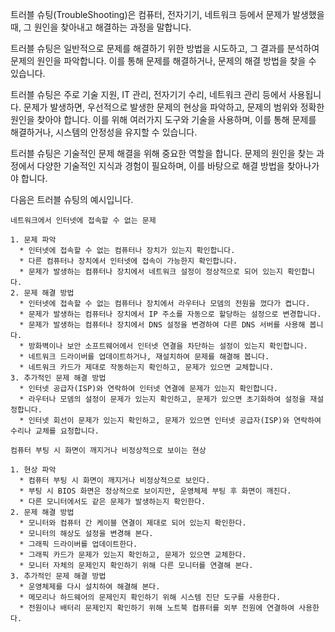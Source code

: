트러블 슈팅(TroubleShooting)은 컴퓨터, 전자기기, 네트워크 등에서 문제가 발생했을 때, 그 원인을 찾아내고 해결하는 과정을 말합니다.

트러블 슈팅은 일반적으로 문제를 해결하기 위한 방법을 시도하고, 그 결과를 분석하여 문제의 원인을 파악합니다. 이를 통해 문제를 해결하거나, 문제의 해결 방법을 찾을 수 있습니다.

트러블 슈팅은 주로 기술 지원, IT 관리, 전자기기 수리, 네트워크 관리 등에서 사용됩니다. 문제가 발생하면, 우선적으로 발생한 문제의 현상을 파악하고, 문제의 범위와 정확한 원인을 찾아야 합니다. 이를 위해 여러가지 도구와 기술을 사용하며, 이를 통해 문제를 해결하거나, 시스템의 안정성을 유지할 수 있습니다.

트러블 슈팅은 기술적인 문제 해결을 위해 중요한 역할을 합니다. 문제의 원인을 찾는 과정에서 다양한 기술적인 지식과 경험이 필요하며, 이를 바탕으로 해결 방법을 찾아나가야 합니다.

다음은 트러블 슈팅의 예시입니다.

```
네트워크에서 인터넷에 접속할 수 없는 문제

1. 문제 파악
  * 인터넷에 접속할 수 없는 컴퓨터나 장치가 있는지 확인합니다.
  * 다른 컴퓨터나 장치에서 인터넷에 접속이 가능한지 확인합니다.
  * 문제가 발생하는 컴퓨터나 장치에서 네트워크 설정이 정상적으로 되어 있는지 확인합니다.
2. 문제 해결 방법
  * 인터넷에 접속할 수 없는 컴퓨터나 장치에서 라우터나 모뎀의 전원을 껐다가 켭니다.
  * 문제가 발생하는 컴퓨터나 장치에서 IP 주소를 자동으로 할당하는 설정으로 변경합니다.
  * 문제가 발생하는 컴퓨터나 장치에서 DNS 설정을 변경하여 다른 DNS 서버를 사용해 봅니다.
  * 방화벽이나 보안 소프트웨어에서 인터넷 연결을 차단하는 설정이 있는지 확인합니다.
  * 네트워크 드라이버를 업데이트하거나, 재설치하여 문제를 해결해 봅니다.
  * 네트워크 카드가 제대로 작동하는지 확인하고, 문제가 있으면 교체합니다.
3. 추가적인 문제 해결 방법
  * 인터넷 공급자(ISP)와 연락하여 인터넷 연결에 문제가 있는지 확인합니다.
  * 라우터나 모뎀의 설정이 문제가 있는지 확인하고, 문제가 있으면 초기화하여 설정을 재설정합니다.
  * 인터넷 회선이 문제가 있는지 확인하고, 문제가 있으면 인터넷 공급자(ISP)와 연락하여 수리나 교체를 요청합니다.
```

```
컴퓨터 부팅 시 화면이 깨지거나 비정상적으로 보이는 현상

1. 현상 파악
  * 컴퓨터 부팅 시 화면이 깨지거나 비정상적으로 보인다.
  * 부팅 시 BIOS 화면은 정상적으로 보이지만, 운영체제 부팅 후 화면이 깨진다.
  * 다른 모니터에서도 같은 문제가 발생하는지 확인한다.
2. 문제 해결 방법
  * 모니터와 컴퓨터 간 케이블 연결이 제대로 되어 있는지 확인한다.
  * 모니터의 해상도 설정을 변경해 본다.
  * 그래픽 드라이버를 업데이트한다.
  * 그래픽 카드가 문제가 있는지 확인하고, 문제가 있으면 교체한다.
  * 모니터 자체의 문제인지 확인하기 위해 다른 모니터를 연결해 본다.
3. 추가적인 문제 해결 방법
  * 운영체제를 다시 설치하여 해결해 본다.
  * 메모리나 하드웨어의 문제인지 확인하기 위해 시스템 진단 도구를 사용한다.
  * 전원이나 배터리 문제인지 확인하기 위해 노트북 컴퓨터를 외부 전원에 연결하여 사용한다.
```
